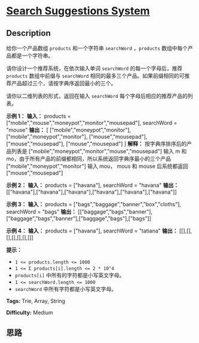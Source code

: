 # [Search Suggestions System][title]

## Description

给你一个产品数组 `products` 和一个字符串 `searchWord` ，`products`  数组中每个产品都是一个字符串。

请你设计一个推荐系统，在依次输入单词 `searchWord` 的每一个字母后，推荐 `products` 数组中前缀与 `searchWord`
相同的最多三个产品。如果前缀相同的可推荐产品超过三个，请按字典序返回最小的三个。

请你以二维列表的形式，返回在输入 `searchWord` 每个字母后相应的推荐产品的列表。



**示例 1：**
            **输入：** products = ["mobile","mouse","moneypot","monitor","mousepad"], searchWord = "mouse"    **输出：** [    ["mobile","moneypot","monitor"],    ["mobile","moneypot","monitor"],    ["mouse","mousepad"],    ["mouse","mousepad"],    ["mouse","mousepad"]    ]    **解释：** 按字典序排序后的产品列表是 ["mobile","moneypot","monitor","mouse","mousepad"]    输入 m 和 mo，由于所有产品的前缀都相同，所以系统返回字典序最小的三个产品 ["mobile","moneypot","monitor"]    输入 mou， mous 和 mouse 后系统都返回 ["mouse","mousepad"]    

**示例 2：**
            **输入：** products = ["havana"], searchWord = "havana"    **输出：** [["havana"],["havana"],["havana"],["havana"],["havana"],["havana"]]    

**示例 3：**
            **输入：** products = ["bags","baggage","banner","box","cloths"], searchWord = "bags"    **输出：** [["baggage","bags","banner"],["baggage","bags","banner"],["baggage","bags"],["bags"]]    

**示例 4：**
            **输入：** products = ["havana"], searchWord = "tatiana"    **输出：** [[],[],[],[],[],[],[]]    



**提示：**

  * `1 <= products.length <= 1000`
  * `1 <= Σ products[i].length <= 2 * 10^4`
  * `products[i]` 中所有的字符都是小写英文字母。
  * `1 <= searchWord.length <= 1000`
  * `searchWord` 中所有字符都是小写英文字母。


**Tags:** Trie, Array, String

**Difficulty:** Medium

## 思路

[title]: https://leetcode-cn.com/problems/search-suggestions-system

